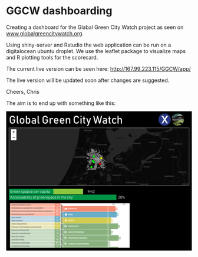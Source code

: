 # GGCW dashboarding

Creating a dashboard for the Glabal Green City Watch project as seen on www.globalgreencitywatch.org.

Using shiny-server and Rstudio the web application can be run on a digitalocean ubuntu droplet.
We use the leaflet package to visualize maps and R plotting tools for the scorecard. 

The current live version can be seen here: 
http://167.99.223.115/GGCW/app/

The live version will be updated soon after changes are suggested. 


Cheers, Chris

The aim is to end up with something like this:


![alt text][example]

[example]: https://github.com/krakchris/GGCW/blob/master/Voorbeeld_GGCW.png "example dashboard"
